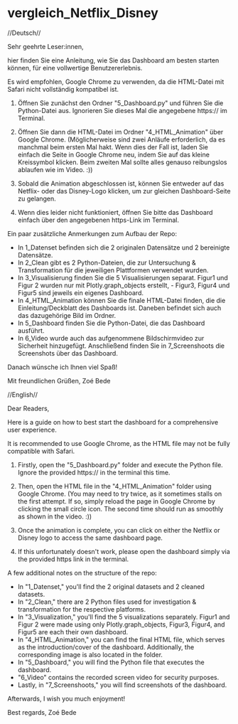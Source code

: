 # vergleich_Netflix_Disney

//Deutsch//

Sehr geehrte Leser:innen,

hier finden Sie eine Anleitung, wie Sie das Dashboard am besten starten können, für eine vollwertige Benutzererlebnis.

Es wird empfohlen, Google Chrome zu verwenden, da die HTML-Datei mit Safari nicht vollständig kompatibel ist.

1. Öffnen Sie zunächst den Ordner "5_Dashboard.py" und führen Sie die Python-Datei aus. Ignorieren Sie dieses Mal die angegebene https:// im Terminal.

2. Öffnen Sie dann die HTML-Datei im Ordner "4_HTML_Animation" über Google Chrome. (Möglicherweise sind zwei Anläufe erforderlich, da es manchmal beim ersten Mal hakt. Wenn dies der Fall ist, laden Sie einfach die Seite in Google Chrome neu, indem Sie auf das kleine Kreissymbol klicken. Beim zweiten Mal sollte alles genauso reibungslos ablaufen wie im Video. :))

3. Sobald die Animation abgeschlossen ist, können Sie entweder auf das Netflix- oder das Disney-Logo klicken, um zur gleichen Dashboard-Seite zu gelangen.

4. Wenn dies leider nicht funktioniert, öffnen Sie bitte das Dashboard einfach über den angegebenen https-Link im Terminal.


Ein paar zusätzliche Anmerkungen zum Aufbau der Repo:

- In 1_Datenset befinden sich die 2 originalen Datensätze und 2 bereinigte Datensätze.
- In 2_Clean gibt es 2 Python-Dateien, die zur Untersuchung & Transformation für die jeweiligen Plattformen verwendet wurden.
- In 3_Visualisierung finden Sie die 5 Visualisierungen separat. Figur1 und Figur 2 wurden nur mit Plotly.graph_objects erstellt, - Figur3, Figur4 und Figur5 sind jeweils ein eigenes Dashboard.
- In 4_HTML_Animation können Sie die finale HTML-Datei finden, die die Einleitung/Deckblatt des Dashboards ist. Daneben befindet sich auch das dazugehörige Bild im Ordner.
- In 5_Dashboard finden Sie die Python-Datei, die das Dashboard ausführt.
- In 6_Video wurde auch das aufgenommene Bildschirmvideo zur Sicherheit hinzugefügt.
Anschließend finden Sie in 7_Screenshoots die Screenshots über das Dashboard.

Danach wünsche ich Ihnen viel Spaß!

Mit freundlichen Grüßen,
Zoé Bede

//English//

Dear Readers,

Here is a guide on how to best start the dashboard for a comprehensive user experience.

It is recommended to use Google Chrome, as the HTML file may not be fully compatible with Safari.

1. Firstly, open the "5_Dashboard.py" folder and execute the Python file. Ignore the provided https:// in the terminal this time.

2. Then, open the HTML file in the "4_HTML_Animation" folder using Google Chrome. (You may need to try twice, as it sometimes stalls on the first attempt. If so, simply reload the page in Google Chrome by clicking the small circle icon. The second time should run as smoothly as shown in the video. :))

3. Once the animation is complete, you can click on either the Netflix or Disney logo to access the same dashboard page.

4. If this unfortunately doesn't work, please open the dashboard simply via the provided https link in the terminal.

A few additional notes on the structure of the repo:

- In "1_Datenset," you'll find the 2 original datasets and 2 cleaned datasets.
- In "2_Clean," there are 2 Python files used for investigation & transformation for the respective platforms.
- In "3_Visualization," you'll find the 5 visualizations separately. Figur1 and Figur 2 were made using only Plotly.graph_objects, Figur3, Figur4, and Figur5 are each their own dashboard.
- In "4_HTML_Animation," you can find the final HTML file, which serves as the introduction/cover of the dashboard. Additionally, the corresponding image is also located in the folder.
- In "5_Dashboard," you will find the Python file that executes the dashboard.
- "6_Video" contains the recorded screen video for security purposes.
- Lastly, in "7_Screenshoots," you will find screenshots of the dashboard.

Afterwards, I wish you much enjoyment!

Best regards,
Zoé Bede